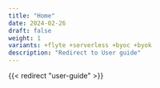 ```yaml
---
title: "Home"
date: 2024-02-26
draft: false
weight: 1
variants: +flyte +serverless +byoc +byok
description: "Redirect to User guide"
---
```


{{< redirect "user-guide" >}}
